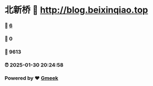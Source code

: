 # 北新桥 :link: http://blog.beixinqiao.top 
### :page_facing_up: [6](http://blog.beixinqiao.top/tag.html) 
### :speech_balloon: 0 
### :hibiscus: 9613 
### :alarm_clock: 2025-01-30 20:24:58 
### Powered by :heart: [Gmeek](https://github.com/Meekdai/Gmeek)
